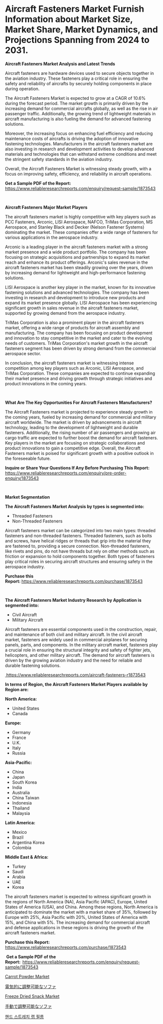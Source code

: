 <p><h1>Aircraft Fasteners Market Furnish Information about Market Size, Market Share, Market Dynamics, and Projections Spanning from 2024 to 2031.</h1></p><p><strong>Aircraft Fasteners Market Analysis and Latest Trends</strong></p>
<p><p>Aircraft fasteners are hardware devices used to secure objects together in the aviation industry. These fasteners play a critical role in ensuring the safety and reliability of aircrafts by securely holding components in place during operation.</p><p>The Aircraft Fasteners Market is expected to grow at a CAGR of 10.6% during the forecast period. The market growth is primarily driven by the increasing demand for commercial aircrafts globally, as well as the rise in air passenger traffic. Additionally, the growing trend of lightweight materials in aircraft manufacturing is also fueling the demand for advanced fastening solutions.</p><p>Moreover, the increasing focus on enhancing fuel efficiency and reducing maintenance costs of aircrafts is driving the adoption of innovative fastening technologies. Manufacturers in the aircraft fasteners market are also investing in research and development activities to develop advanced materials and technologies that can withstand extreme conditions and meet the stringent safety standards in the aviation industry.</p><p>Overall, the Aircraft Fasteners Market is witnessing steady growth, with a focus on improving safety, efficiency, and reliability in aircraft operations.</p></p>
<p><strong>Get a Sample PDF of the Report:&nbsp;</strong> <a href="https://www.reliableresearchreports.com/enquiry/request-sample/1873543">https://www.reliableresearchreports.com/enquiry/request-sample/1873543</a></p>
<p>&nbsp;</p>
<p><strong>Aircraft Fasteners Major Market Players</strong></p>
<p><p>The aircraft fasteners market is highly competitive with key players such as PCC Fasteners, Arconic, LISI Aerospace, NAFCO, TriMas Corporation, MS Aerospace, and Stanley Black and Decker (Nelson Fastener Systems) dominating the market. These companies offer a wide range of fasteners for various applications in the aerospace industry.</p><p>Arconic is a leading player in the aircraft fasteners market with a strong market presence and a wide product portfolio. The company has been focusing on strategic acquisitions and partnerships to expand its market reach and enhance its product offerings. Arconic's sales revenue in the aircraft fasteners market has been steadily growing over the years, driven by increasing demand for lightweight and high-performance fastening solutions.</p><p>LISI Aerospace is another key player in the market, known for its innovative fastening solutions and advanced technologies. The company has been investing in research and development to introduce new products and expand its market presence globally. LISI Aerospace has been experiencing significant growth in sales revenue in the aircraft fasteners market, supported by growing demand from the aerospace industry.</p><p>TriMas Corporation is also a prominent player in the aircraft fasteners market, offering a wide range of products for aircraft assembly and manufacturing. The company has been focusing on product development and innovation to stay competitive in the market and cater to the evolving needs of customers. TriMas Corporation's market growth in the aircraft fasteners segment has been driven by strong demand from the commercial aerospace sector.</p><p>In conclusion, the aircraft fasteners market is witnessing intense competition among key players such as Arconic, LISI Aerospace, and TriMas Corporation. These companies are expected to continue expanding their market presence and driving growth through strategic initiatives and product innovations in the coming years.</p></p>
<p>&nbsp;</p>
<p><strong>What Are The Key Opportunities For Aircraft Fasteners Manufacturers?</strong></p>
<p><p>The Aircraft Fasteners market is projected to experience steady growth in the coming years, fueled by increasing demand for commercial and military aircraft worldwide. The market is driven by advancements in aircraft technology, leading to the development of lightweight and durable fasteners. Additionally, the rising number of air passengers and growing air cargo traffic are expected to further boost the demand for aircraft fasteners. Key players in the market are focusing on strategic collaborations and product innovations to gain a competitive edge. Overall, the Aircraft Fasteners market is poised for significant growth with a positive outlook in the foreseeable future.</p></p>
<p><strong>Inquire or Share Your Questions If Any Before Purchasing This Report:</strong> <a href="https://www.reliableresearchreports.com/enquiry/pre-order-enquiry/1873543">https://www.reliableresearchreports.com/enquiry/pre-order-enquiry/1873543</a></p>
<p>&nbsp;</p>
<p><strong>Market Segmentation</strong></p>
<p><strong>The Aircraft Fasteners Market Analysis by types is segmented into:</strong></p>
<p><ul><li>Threaded Fasteners</li><li>Non-Threaded Fasteners</li></ul></p>
<p><p>Aircraft fasteners market can be categorized into two main types: threaded fasteners and non-threaded fasteners. Threaded fasteners, such as bolts and screws, have helical ridges or threads that grip into the material they are fastened to, providing a secure connection. Non-threaded fasteners, like rivets and pins, do not have threads but rely on other methods such as friction or expansion to hold components together. Both types of fasteners play critical roles in securing aircraft structures and ensuring safety in the aerospace industry.</p></p>
<p><strong>Purchase this Report:&nbsp;</strong><a href="https://www.reliableresearchreports.com/purchase/1873543">https://www.reliableresearchreports.com/purchase/1873543</a></p>
<p>&nbsp;</p>
<p><strong>The Aircraft Fasteners Market Industry Research by Application is segmented into:</strong></p>
<p><ul><li>Civil Aircraft</li><li>Military Aircraft</li></ul></p>
<p><p>Aircraft fasteners are essential components used in the construction, repair, and maintenance of both civil and military aircraft. In the civil aircraft market, fasteners are widely used in commercial airplanes for securing panels, parts, and components. In the military aircraft market, fasteners play a crucial role in ensuring the structural integrity and safety of fighter jets, helicopters, and other military aircraft. The demand for aircraft fasteners is driven by the growing aviation industry and the need for reliable and durable fastening solutions.</p></p>
<p><a href="https://www.reliableresearchreports.com/aircraft-fasteners-r1873543">&nbsp;https://www.reliableresearchreports.com/aircraft-fasteners-r1873543</a></p>
<p><strong>In terms of Region, the Aircraft Fasteners Market Players available by Region are:</strong></p>
<p>
    <p> <strong> North America: </strong>
        <ul>
            <li>United States</li>
            <li>Canada</li>
        </ul>
        </p> 
    <p> <strong> Europe: </strong>
        <ul>
            <li>Germany</li>
            <li>France</li>
            <li>U.K.</li>
            <li>Italy</li>
            <li>Russia</li>
        </ul>
        </p> 
    <p> <strong> Asia-Pacific: </strong>
        <ul>
            <li>China</li>
            <li>Japan</li>
            <li>South Korea</li>
            <li>India</li>
            <li>Australia</li>
            <li>China Taiwan</li>
            <li>Indonesia</li>
            <li>Thailand</li>
            <li>Malaysia</li>
        </ul>
        </p> 
    <p> <strong> Latin America: </strong>
        <ul>
            <li>Mexico</li>
            <li>Brazil</li>
            <li>Argentina Korea</li>
            <li>Colombia</li>
        </ul>
        </p> 
    <p> <strong> Middle East & Africa: </strong>
        <ul>
            <li>Turkey</li>
            <li>Saudi</li>
            <li>Arabia</li>
            <li>UAE</li>
            <li>Korea</li>
        </ul>
    </p>
    </p>
<p><p>The aircraft fasteners market is expected to witness significant growth in the regions of North America (NA), Asia Pacific (APAC), Europe, United States of America (USA), and China. Among these regions, North America is anticipated to dominate the market with a market share of 35%, followed by Europe with 25%, Asia Pacific with 20%, United States of America with 15%, and China with 5%. The increasing demand for commercial aircraft and defense applications in these regions is driving the growth of the aircraft fasteners market.</p></p>
<p><strong>Purchase this Report: </strong><a href="https://www.reliableresearchreports.com/purchase/1873543">https://www.reliableresearchreports.com/purchase/1873543</a></p>
<p>&nbsp;<strong>Get a Sample PDF of the Report:&nbsp;&nbsp;</strong><a href="https://www.reliableresearchreports.com/enquiry/request-sample/1873543">https://www.reliableresearchreports.com/enquiry/request-sample/1873543</a></p>
<p><strong></strong></p>
<p><p><a href="https://github.com/provorikovar/Market-Research-Report-List-5/blob/main/carrot-powder-market.md">Carrot Powder Market</a></p><p><a href="https://github.com/zjkmgcs938405/Market-Research-Report-List-2/blob/main/3803546153027.md">電気的に調整可能なソファ</a></p><p><a href="https://github.com/angelajermaine/Market-Research-Report-List-4/blob/main/freeze-dried-snack-market.md">Freeze Dried Snack Market</a></p><p><a href="https://github.com/roulaayoub-saad/Market-Research-Report-List-1/blob/main/7285035153028.md">手動で調整可能なソファ</a></p><p><a href="https://github.com/vdhdwjyp90142/Market-Research-Report-List-2/blob/main/2218988163479.md">핸드 스트레치 랩 필름</a></p></p>